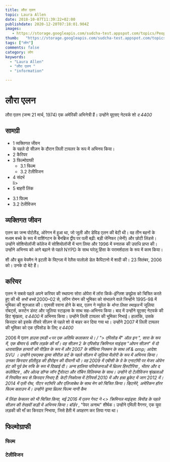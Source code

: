 ```yaml
---
title: लौरा एलन 
topic: Laura Allen
date: 2018-10-07T11:39:22+02:00
publishdate: 2020-12-20T07:18:01.904Z
images: 
   - https://storage.googleapis.com/sudcha-test.appspot.com/topics/People/laura_allen/1.jpeg
thumb:   "https://storage.googleapis.com/sudcha-test.appspot.com/topics/People/laura_allen/thumb.jpeg"
tags: ["लोग"]
comments: false
category: लोग
keywords: 
  - "Laura Allen"
  - "लौरा एलन "
  - "information"

---
```

<h1> लौरा एलन </h1> <p> </p> <p> लौरा एलन (जन्म 21 मार्च, 1974) एक अमेरिकी अभिनेत्री हैं। उन्होंने यूएसए नेटवर्क शो <i> द 4400 </i> </p> <h2> सामग्री </h2> <ul> <li> 1 व्यक्तिगत जीवन </li> के पहले दो सीज़न के दौरान लिली टायलर के रूप में अभिनय किया। <li> 2 कैरियर </li> <li> 3 फिल्मोग्राफी <ul> <li> 3.1 फिल्म </li> <li> 3.2 टेलीविजन </li> </ul> </li> <li> 4 संदर्भ </li> li> <li> 5 बाहरी लिंक </li> </ul> <ul> <li> 3.1 फिल्म </li> <li> 3.2 टेलीविजन </li> </ul> <h2> व्यक्तिगत जीवन </h2> <p> एलन का जन्म पोर्टलैंड, ओरेगन में हुआ था, जो जूली और डेविड एलन की बेटी थी। वह तीन बहनों के मध्यम बच्चे के रूप में वाशिंगटन के बैनब्रिज द्वीप पर पली बढ़ी: बड़ी जेनिफर (जेनी) और छोटी लिंडसे। उन्होंने सोशियोलॉजी कॉलेज में सोशियोलॉजी में भाग लिया और 1996 में स्नातक की उपाधि प्राप्त की। उन्होंने अभिनय को आगे बढ़ाने से पहले NYPD के साथ घरेलू हिंसा के परामर्शदाता के रूप में काम किया। </p> <p> शी और ब्रूस वेयमैन ने इटली के पिएन्ज़ा में रेलैस पालोज़ो डेल कैपिटानो में शादी की। 23 सितंबर, 2006 को। उनके दो बेटे हैं। </p> <h2> करियर </h2> <p> एलन ने सबसे पहले अपने करियर की स्थापना सोरा ओपेरा में लॉरा किर्क-इंग्लिश ड्यूप्रेस को चित्रित करते हुए की थी <i> सभी बच्चे </i > 2000–02 से, लॉरेन रोमन की भूमिका को संभालने वाले जिन्होंने 1995-98 में भूमिका की शुरुआत की। एएमसी रवाना होने के बाद, एलन ने न्यूवेल के <i> मोना लिसा स्माइल </i> में जूलिया रॉबर्ट्स, कर्स्टन डंस्ट और जूलिया स्टाइल्स के साथ सह-अभिनय किया। बाद में उन्होंने यूएसए नेटवर्क की हिट श्रृंखला, <i> द 4400 </i> में अभिनय किया। उन्होंने लिली टायलर की भूमिका निभाई। हालांकि, उसके किरदार को इसके तीसरे सीज़न से पहले शो से बाहर कर दिया गया था। उन्होंने 2007 में लिली टायलर की भूमिका को एक एपिसोड के लिए <i> द 4400 </i के चौथे सीज़न में फिर से किया था। </p> <p> 2006 में एलन <i> हाउस एमडी <पर एक अतिथि कलाकार थे। / "> एपिसोड में" ऑल इन ", सारा के रूप में, एक बीमार 6 वर्षीय लड़के की माँ। वह सीज़न 2 के एपिसोड <i> क्रिमिनल माइंड्स </i> "ओपन सीज़न" में दो धारावाहिक हत्यारों की पीड़ित के रूप में और 2007 के सींथिया निक्सन के साथ <i> लॉ & amp; आदेश: SVU </i>। उन्होंने एफएक्स ड्रामा सीरीज़ <i> डर्ट </i> के पहले सीज़न में जूलिया मैलोरी के रूप में अभिनय किया। उनका किरदार हॉलीवुड की हीरोइन की दीवानी थी। वह 2009 में एबीसी के <i> ग्रे के एनाटॉमी </i> पर मेजर ओवेन हंट की पूर्व प्रेम रुचि के रूप में दिखाई दी। अन्य हालिया परियोजनाओं में थ्रिलर <i> हिस्टीरिया </i>, <i> भीतर </i शामिल हैं। > और <i> द कलेक्टिव </i>, और <i> ओल्ड डॉग्स </i> जॉन ट्रैवोल्टा और रॉबिन विलियम्स के साथ। उन्होंने दो टेलीविजन श्रृंखलाओं में नियमित रूप से किरदार निभाए हैं: केटी निकोल्स में <i> टेरियर्स </i> 2010 में और हन्ना ब्रुकेट में <i> जाग </i> 2012 में। 2014 में एली रोथ, पीटर स्टॉर्मारे और एलिजाबेथ के साथ मेग को चित्रित किया। व्हिटमेरे, अमेरिकन हॉरर फिल्म <i> क्लाउन </i> में। उन्होंने ड्रामा थ्रिलर फिल्म <i> नानी कैम </i> </p> <p> में लिंडा केसलर को भी चित्रित किया, मई 2016 में एलन गेस्ट ने <> क्रिमिनल माइंड्स: बियोंड के पहले सीज़न की तेरहवीं कड़ी में अभिनय किया। बॉर्डर </i>, "पेपर अनाथ" शीर्षक। उन्होंने एमिली वैगनर, एक युवा लड़की की माँ का किरदार निभाया, जिसे हैती में अपहरण कर लिया गया था। </p> <h2> फिल्मोग्राफी </h2> <h3> फिल्म </h3> <h3> टेलीविजन </h3 
